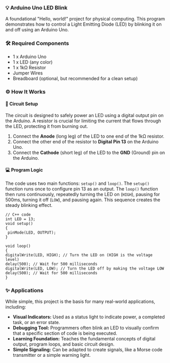 ### 💡 Arduino Uno LED Blink

A foundational "Hello, world!" project for physical computing. This program demonstrates how to control a Light Emitting Diode (LED) by blinking it on and off using an Arduino Uno.

### 🛠️ Required Components

*   1 x Arduino Uno
*   1 x LED (any color)
*   1 x 1kΩ Resistor
*   Jumper Wires
*   Breadboard (optional, but recommended for a clean setup)

### ⚙️ How It Works

#### 🔌 Circuit Setup

The circuit is designed to safely power an LED using a digital output pin on the Arduino. A resistor is crucial for limiting the current that flows through the LED, protecting it from burning out.

1.  Connect the **Anode** (long leg) of the LED to one end of the 1kΩ resistor.
2.  Connect the other end of the resistor to **Digital Pin 13** on the Arduino Uno.
3.  Connect the **Cathode** (short leg) of the LED to the **GND** (Ground) pin on the Arduino.

#### 💻 Program Logic

The code uses two main functions: `setup()` and `loop()`. The `setup()` function runs once to configure pin 13 as an output. The `loop()` function then runs continuously, repeatedly turning the LED on (`HIGH`), pausing for 500ms, turning it off (`LOW`), and pausing again. This sequence creates the steady blinking effect.

```
// C++ code
int LED = 13;
void setup()
{
 pinMode(LED, OUTPUT);
}

void loop()
{
digitalWrite(LED, HIGH); // Turn the LED on (HIGH is the voltage level)
delay(500); // Wait for 500 milliseconds
digitalWrite(LED, LOW); // Turn the LED off by making the voltage LOW
delay(500); // Wait for 500 milliseconds
}
```

### ✨ Applications

While simple, this project is the basis for many real-world applications, including:

*   **Visual Indicators:** Used as a status light to indicate power, a completed task, or an error state.
*   **Debugging Tool:** Programmers often blink an LED to visually confirm that a specific section of code is being executed.
*   **Learning Foundation:** Teaches the fundamental concepts of digital output, program loops, and basic circuit design.
*   **Simple Signaling:** Can be adapted to create signals, like a Morse code transmitter or a simple warning light.
